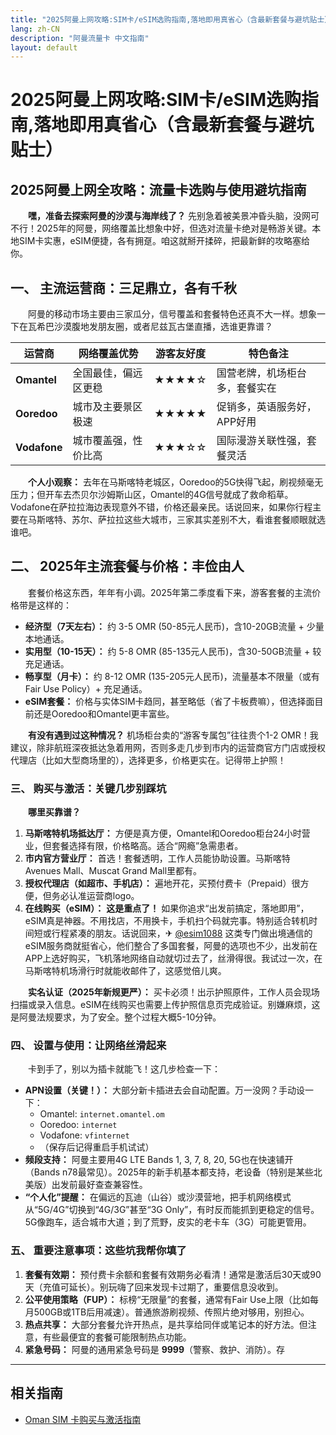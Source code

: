```yaml
---
title: "2025阿曼上网攻略:SIM卡/eSIM选购指南,落地即用真省心（含最新套餐与避坑贴士）"
lang: zh-CN
description: "阿曼流量卡 中文指南"
layout: default
---
```

# 2025阿曼上网攻略:SIM卡/eSIM选购指南,落地即用真省心（含最新套餐与避坑贴士）

## 2025阿曼上网全攻略：流量卡选购与使用避坑指南

　　**嘿，准备去探索阿曼的沙漠与海岸线了？** 先别急着被美景冲昏头脑，没网可不行！2025年的阿曼，网络覆盖比想象中好，但选对流量卡绝对是畅游关键。本地SIM卡实惠，eSIM便捷，各有拥趸。咱这就掰开揉碎，把最新鲜的攻略塞给你。

## 一、 主流运营商：三足鼎立，各有千秋
　　阿曼的移动市场主要由三家瓜分，信号覆盖和套餐特色还真不大一样。想象一下在瓦希巴沙漠腹地发朋友圈，或者尼兹瓦古堡直播，选谁更靠谱？

| 运营商     | 网络覆盖优势          | 游客友好度 | 特色备注                     |
|------------|-----------------------|------------|------------------------------|
| **Omantel** | 全国最佳，偏远区更稳  | ★★★★☆      | 国营老牌，机场柜台多，套餐实在 |
| **Ooredoo** | 城市及主要景区极速    | ★★★★★      | 促销多，英语服务好，APP好用   |
| **Vodafone**| 城市覆盖强，性价比高  | ★★★☆☆      | 国际漫游关联性强，套餐灵活     |

　　**个人小观察：** 去年在马斯喀特老城区，Ooredoo的5G快得飞起，刷视频毫无压力；但开车去杰贝尔沙姆斯山区，Omantel的4G信号就成了救命稻草。Vodafone在萨拉拉海边表现意外不错，价格还最亲民。话说回来，如果你行程主要在马斯喀特、苏尔、萨拉拉这些大城市，三家其实差别不大，看谁套餐顺眼就选谁吧。

## 二、 2025年主流套餐与价格：丰俭由人
　　套餐价格这东西，年年有小调。2025年第二季度看下来，游客套餐的主流价格带是这样的：

*   **经济型（7天左右）：** 约 3-5 OMR (50-85元人民币)，含10-20GB流量 + 少量本地通话。
*   **实用型（10-15天）：** 约 5-8 OMR (85-135元人民币)，含30-50GB流量 + 较充足通话。
*   **畅享型（月卡）：** 约 8-12 OMR (135-205元人民币)，流量基本不限量（或有Fair Use Policy）+ 充足通话。
*   **eSIM套餐：** 价格与实体SIM卡趋同，甚至略低（省了卡板费嘛），但选择面目前还是Ooredoo和Omantel更丰富些。

　　**有没有遇到过这种情况？** 机场柜台卖的“游客专属包”往往贵个1-2 OMR！我建议，除非航班深夜抵达急着用网，否则多走几步到市内的运营商官方门店或授权代理店（比如大型商场里的），选择更多，价格更实在。记得带上护照！

### 三、 购买与激活：关键几步别踩坑
　　**哪里买靠谱？**
1.  **马斯喀特机场抵达厅：** 方便是真方便，Omantel和Ooredoo柜台24小时营业，但套餐选择有限，价格略高。适合“网瘾”急需患者。
2.  **市内官方营业厅：** 首选！套餐透明，工作人员能协助设置。马斯喀特Avenues Mall、Muscat Grand Mall里都有。
3.  **授权代理店（如超市、手机店）：** 遍地开花，买预付费卡（Prepaid）很方便，但务必认准运营商logo。
4.  **在线购买（eSIM）：** **这是重点了！** 如果你追求“出发前搞定，落地即用”，eSIM真是神器。不用找店，不用换卡，手机扫个码就完事。特别适合转机时间短或行程紧凑的朋友。话说回来，✈ [@esim1088](https://t.me/s/esim1088) 这类专门做出境通信的eSIM服务商就挺省心，他们整合了多国套餐，阿曼的选项也不少，出发前在APP上选好购买，飞机落地网络自动就切过去了，丝滑得很。我试过一次，在马斯喀特机场滑行时就能收邮件了，这感觉倍儿爽。

　　**实名认证（2025年新规更严）：** 买卡必须！出示护照原件，工作人员会现场扫描或录入信息。eSIM在线购买也需要上传护照信息页完成验证。别嫌麻烦，这是阿曼法规要求，为了安全。整个过程大概5-10分钟。

### 四、 设置与使用：让网络丝滑起来
　　卡到手了，别以为插卡就能飞！这几步检查一下：

*   **APN设置（关键！）：** 大部分新卡插进去会自动配置。万一没网？手动设一下：
    *   Omantel: `internet.omantel.om`
    *   Ooredoo: `internet`
    *   Vodafone: `vfinternet`
    *   （保存后记得重启手机试试）
*   **频段支持：** 阿曼主要用4G LTE Bands 1, 3, 7, 8, 20, 5G也在快速铺开（Bands n78最常见）。2025年的新手机基本都支持，老设备（特别是某些北美版）出发前最好查查兼容性。
*   **“个人化”提醒：** 在偏远的瓦迪（山谷）或沙漠营地，把手机网络模式从“5G/4G”切换到“4G/3G”甚至“3G Only”，有时反而能抓到更稳定的信号。5G像跑车，适合城市大道；到了荒野，皮实的老卡车（3G）可能更管用。

### 五、 重要注意事项：这些坑我帮你填了
1.  **套餐有效期：** 预付费卡余额和套餐有效期务必看清！通常是激活后30天或90天（充值可延长）。别玩嗨了回来发现卡过期了，重要信息没收到。
2.  **公平使用策略（FUP）：** 标榜“无限量”的套餐，通常有Fair Use上限（比如每月500GB或1TB后用减速）。普通旅游刷视频、传照片绝对够用，别担心。
3.  **热点共享：** 大部分套餐允许开热点，是共享给同伴或笔记本的好方法。但注意，有些最便宜的套餐可能限制热点功能。
4.  **紧急号码：** 阿曼的通用紧急号码是 **9999**（警察、救护、消防）。存

<!-- crosslink -->
---

## 相关指南

- [Oman SIM 卡购买与激活指南](https://faciylike.github.io/oman-sim-guides)
